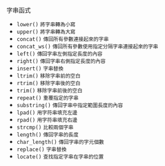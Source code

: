 字串函式
- `lower()` <small>將字串轉為小寫</small>
- `upper()` <small>將字串轉為大寫</small>
- `concat()` <small>傳回所有參數連接起來的字串</small>
- `concat_ws()` <small>傳回所有參數使用指定分隔字串連接起來的字串</small>
- `left()` <small>傳回字串左側指定長度的內容</small>
- `right()` <small>傳回字串右側指定長度的內容</small>
- `insert()` <small>字串替換</small>
- `ltrim()` <small>移除字串前的空白</small>
- `rtrim()` <small>移除字串後的空白</small>
- `trim()` <small>移除字串前後的空白</small>
- `repeat()` <small>重覆指定的字串</small>
- `substring()` <small>傳回字串中指定範圍長度的內容</small>
- `lpad()` <small>用字符串填充左邊</small>
- `rpad()` <small>用字符串填充右邊</small>
- `strcmp()` <small>比較兩個字串</small>
- `length()` <small>傳回字串的長度</small>
- `char_length()` <small>傳回字串的字元個數</small>
- `replace()` <small>字串替換</small>
- `locate()` <small>查找指定字串在字串的位置</small>